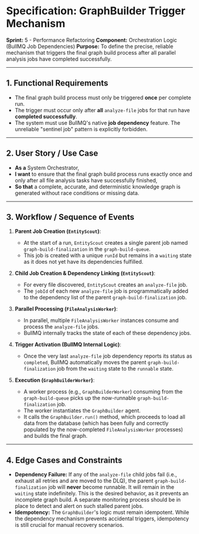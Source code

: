 # Specification: GraphBuilder Trigger Mechanism

**Sprint:** 5 - Performance Refactoring
**Component:** Orchestration Logic (BullMQ Job Dependencies)
**Purpose:** To define the precise, reliable mechanism that triggers the final graph build process after all parallel analysis jobs have completed successfully.

---

## 1. Functional Requirements

*   The final graph build process must only be triggered **once** per complete run.
*   The trigger must occur only after **all** `analyze-file` jobs for that run have **completed successfully**.
*   The system must use BullMQ's native **job dependency** feature. The unreliable "sentinel job" pattern is explicitly forbidden.

---

## 2. User Story / Use Case

*   **As a** System Orchestrator,
*   **I want** to ensure that the final graph build process runs exactly once and only after all file analysis tasks have successfully finished,
*   **So that** a complete, accurate, and deterministic knowledge graph is generated without race conditions or missing data.

---

## 3. Workflow / Sequence of Events

1.  **Parent Job Creation (`EntityScout`)**:
    *   At the start of a run, `EntityScout` creates a single parent job named `graph-build-finalization` in the `graph-build-queue`.
    *   This job is created with a unique `runId` but remains in a `waiting` state as it does not yet have its dependencies fulfilled.

2.  **Child Job Creation & Dependency Linking (`EntityScout`)**:
    *   For every file discovered, `EntityScout` creates an `analyze-file` job.
    *   The `jobId` of each new `analyze-file` job is programmatically added to the dependency list of the parent `graph-build-finalization` job.

3.  **Parallel Processing (`FileAnalysisWorker`)**:
    *   In parallel, multiple `FileAnalysisWorker` instances consume and process the `analyze-file` jobs.
    *   BullMQ internally tracks the state of each of these dependency jobs.

4.  **Trigger Activation (BullMQ Internal Logic)**:
    *   Once the very last `analyze-file` job dependency reports its status as `completed`, BullMQ automatically moves the parent `graph-build-finalization` job from the `waiting` state to the `runnable` state.

5.  **Execution (`GraphBuilderWorker`)**:
    *   A worker process (e.g., `GraphBuilderWorker`) consuming from the `graph-build-queue` picks up the now-runnable `graph-build-finalization` job.
    *   The worker instantiates the `GraphBuilder` agent.
    *   It calls the `GraphBuilder.run()` method, which proceeds to load all data from the database (which has been fully and correctly populated by the now-completed `FileAnalysisWorker` processes) and builds the final graph.

---

## 4. Edge Cases and Constraints

*   **Dependency Failure:** If any of the `analyze-file` child jobs fail (i.e., exhaust all retries and are moved to the DLQ), the parent `graph-build-finalization` job will **never** become runnable. It will remain in the `waiting` state indefinitely. This is the desired behavior, as it prevents an incomplete graph build. A separate monitoring process should be in place to detect and alert on such stalled parent jobs.
*   **Idempotency:** The `GraphBuilder`'s logic must remain idempotent. While the dependency mechanism prevents accidental triggers, idempotency is still crucial for manual recovery scenarios.